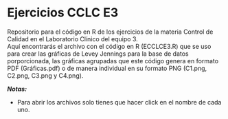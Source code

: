 # Ejercicios CCLC E3
Repositorio para el código en R de los ejercicios de la materia Control de Calidad en el Laboratorio Clínico del equipo 3.   
Aquí encontrarás el archivo con el código en R (ECCLCE3.R) que se uso para crear las gráficas de Levey Jennings para la base de datos porporcionada, las gráficas
agrupadas que este código genera en formato PDF (Gráficas.pdf) o de manera individual en su formato PNG (C1.png, C2.png, C3.png y C4.png).

***Notas:***
+ Para abrir los archivos solo tienes que hacer click en el nombre de cada uno.
